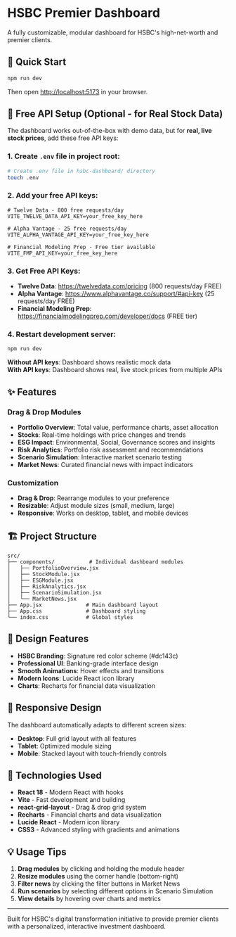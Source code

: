 # HSBC Premier Dashboard

A fully customizable, modular dashboard for HSBC's high-net-worth and premier clients.

## 🚀 Quick Start

```bash
npm run dev
```

Then open [http://localhost:5173](http://localhost:5173) in your browser.

## 🔑 Free API Setup (Optional - for Real Stock Data)

The dashboard works out-of-the-box with demo data, but for **real, live stock prices**, add these free API keys:

### 1. Create `.env` file in project root:

```bash
# Create .env file in hsbc-dashboard/ directory
touch .env
```

### 2. Add your free API keys:

```env
# Twelve Data - 800 free requests/day
VITE_TWELVE_DATA_API_KEY=your_free_key_here

# Alpha Vantage - 25 free requests/day
VITE_ALPHA_VANTAGE_API_KEY=your_free_key_here

# Financial Modeling Prep - Free tier available
VITE_FMP_API_KEY=your_free_key_here
```

### 3. Get Free API Keys:

- **Twelve Data**: https://twelvedata.com/pricing (800 requests/day FREE)
- **Alpha Vantage**: https://www.alphavantage.co/support/#api-key (25 requests/day FREE)
- **Financial Modeling Prep**: https://financialmodelingprep.com/developer/docs (FREE tier)

### 4. Restart development server:

```bash
npm run dev
```

**Without API keys**: Dashboard shows realistic mock data  
**With API keys**: Dashboard shows real, live stock prices from multiple APIs

## ✨ Features

### Drag & Drop Modules
- **Portfolio Overview**: Total value, performance charts, asset allocation
- **Stocks**: Real-time holdings with price changes and trends
- **ESG Impact**: Environmental, Social, Governance scores and insights
- **Risk Analytics**: Portfolio risk assessment and recommendations
- **Scenario Simulation**: Interactive market scenario testing
- **Market News**: Curated financial news with impact indicators

### Customization
- **Drag & Drop**: Rearrange modules to your preference
- **Resizable**: Adjust module sizes (small, medium, large)
- **Responsive**: Works on desktop, tablet, and mobile devices

## 🏗️ Project Structure

```
src/
├── components/           # Individual dashboard modules
│   ├── PortfolioOverview.jsx
│   ├── StockModule.jsx
│   ├── ESGModule.jsx
│   ├── RiskAnalytics.jsx
│   ├── ScenarioSimulation.jsx
│   └── MarketNews.jsx
├── App.jsx              # Main dashboard layout
├── App.css              # Dashboard styling
└── index.css            # Global styles
```

## 🎨 Design Features

- **HSBC Branding**: Signature red color scheme (#dc143c)
- **Professional UI**: Banking-grade interface design
- **Smooth Animations**: Hover effects and transitions
- **Modern Icons**: Lucide React icon library
- **Charts**: Recharts for financial data visualization

## 📱 Responsive Design

The dashboard automatically adapts to different screen sizes:
- **Desktop**: Full grid layout with all features
- **Tablet**: Optimized module sizing
- **Mobile**: Stacked layout with touch-friendly controls

## 🔧 Technologies Used

- **React 18** - Modern React with hooks
- **Vite** - Fast development and building
- **react-grid-layout** - Drag & drop grid system
- **Recharts** - Financial charts and data visualization
- **Lucide React** - Modern icon library
- **CSS3** - Advanced styling with gradients and animations

## 💡 Usage Tips

1. **Drag modules** by clicking and holding the module header
2. **Resize modules** using the corner handle (bottom-right)
3. **Filter news** by clicking the filter buttons in Market News
4. **Run scenarios** by selecting different options in Scenario Simulation
5. **View details** by hovering over charts and metrics

---

Built for HSBC's digital transformation initiative to provide premier clients with a personalized, interactive investment dashboard.